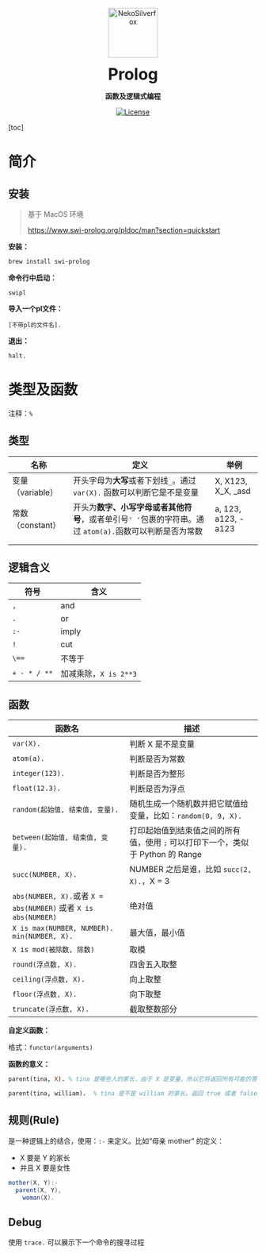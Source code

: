 <div align="center">
<p>
 <img width="100px" src="https://raw.githubusercontent.com/NekoSilverFox/NekoSilverfox/403ab045b7d9adeaaf8186c451af7243f5d8f46d/icons/silverfox.svg" align="center" alt="NekoSilverfox" />
 <p align="center"><b><font size=6>Prolog</font></b></p>
 <p align="center"><b>函数及逻辑式编程</b></p>
</p>



[![License](https://img.shields.io/badge/license-MIT-brightgreen)](LICENSE)



<div align="left">
<!-- 顶部至此截止 -->




[toc]



# 简介

## 安装

>  基于 MacOS 环境
>
> https://www.swi-prolog.org/pldoc/man?section=quickstart

**安装：**

```bash
brew install swi-prolog
```



**命令行中启动：**

```
swipl
```



**导入一个pl文件：**

```
[不带pl的文件名].
```





**退出：**

```
halt.
```





# 类型及函数

注释：`%`

## 类型

| 名称             | 定义                                                         | 举例                |
| ---------------- | ------------------------------------------------------------ | ------------------- |
| 变量（variable） | 开头字母为**大写**或者下划线`_`。通过 `var(X).` 函数可以判断它是不是变量 | X, X123, X_X, _asd  |
| 常数（constant） | 开头为**数字、小写字母或者其他符号**，或者单引号`' '`包裹的字符串。通过 `atom(a).`函数可以判断是否为常数 | a, 123, a123, -a123 |
|                  |                                                              |                     |
|                  |                                                              |                     |

## 逻辑含义

| 符号         | 含义                  |
| ------------ | --------------------- |
| `,`          | and                   |
| `.`          | or                    |
| `:-`         | imply                 |
| `!`          | cut                   |
| `\==`        | 不等于                |
| `+ - * / **` | 加减乘除，`X is 2**3` |



## 函数

| 函数名                                                       | 描述                                                         |
| ------------------------------------------------------------ | ------------------------------------------------------------ |
| `var(X).`                                                    | 判断 X 是不是变量                                            |
| `atom(a).`                                                   | 判断是否为常数                                               |
| `integer(123).`                                              | 判断是否为整形                                               |
| `float(12.3).`                                               | 判断是否为浮点                                               |
| `random(起始值, 结束值, 变量).`                              | 随机生成一个随机数并把它赋值给变量，比如：`random(0, 9, X).` |
| `between(起始值, 结束值, 变量).`                             | 打印起始值到结束值之间的所有值，使用 `;` 可以打印下一个，类似于 Python 的 Range |
| `succ(NUMBER, X).`                                           | NUMBER 之后是谁，比如 `succ(2, X).`，X = 3                   |
| `abs(NUMBER, X).`或者 `X = abs(NUMBER)` 或者 `X is abs(NUMBER)` | 绝对值                                                       |
| `X is max(NUMBER, NUMBER).` `min(NUMBER, X).`                | 最大值，最小值                                               |
| `X is mod(被除数, 除数)`                                     | 取模                                                         |
| `round(浮点数, X).`                                          | 四舍五入取整                                                 |
| `ceiling(浮点数, X).`                                        | 向上取整                                                     |
| `floor(浮点数, X).`                                          | 向下取整                                                     |
| `truncate(浮点数, X).`                                       | 截取整数部分                                                 |



**自定义函数：**

格式：`functor(arguments)`



**函数的意义：**

```prolog
parent(tina, X). % tina 是哪些人的家长，由于 X 是变量，所以它将返回所有可能的答案

parent(tina, william).  % tina 是不是 william 的家长。返回 true 或者 false
```





## 规则(Rule)

是一种逻辑上的结合，使用：`:-` 来定义。比如“母亲 mother” 的定义：

- X 要是 Y 的家长
- 并且 X 要是女性

```java
mother(X, Y):-
  parent(X, Y),
	woman(X).
```



## Debug

使用 `trace.` 可以展示下一个命令的搜寻过程
